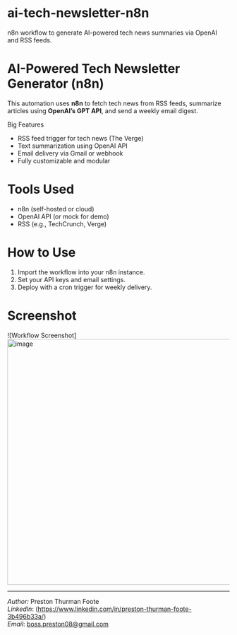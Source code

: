 # ai-tech-newsletter-n8n
n8n workflow to generate AI-powered tech news summaries via OpenAI and RSS feeds.
# AI-Powered Tech Newsletter Generator (n8n)

This automation uses **n8n** to fetch tech news from RSS feeds, summarize articles using **OpenAI’s GPT API**, and send a weekly email digest.

Big Features
- RSS feed trigger for tech news (The Verge)
- Text summarization using OpenAI API
- Email delivery via Gmail or webhook
- Fully customizable and modular

# Tools Used
- n8n (self-hosted or cloud)
- OpenAI API (or mock for demo)
- RSS (e.g., TechCrunch, Verge)

# How to Use
1. Import the workflow into your n8n instance.
2. Set your API keys and email settings.
3. Deploy with a cron trigger for weekly delivery.

# Screenshot
![Workflow Screenshot]<img width="1209" height="556" alt="image" src="https://github.com/user-attachments/assets/0b8139bd-5662-45e0-90f9-9e22f7df50f0" />


---

*Author:* Preston Thurman Foote  
*LinkedIn*: (https://www.linkedin.com/in/preston-thurman-foote-3b496b33a/)  
*Email*: boss.preston08@gmail.com

